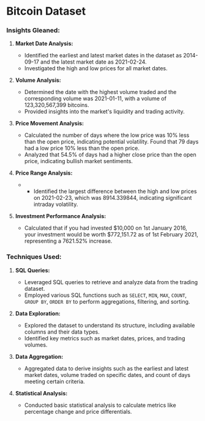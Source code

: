 # Bitcoin Dataset

### Insights Gleaned:

1. **Market Date Analysis:**
   - Identified the earliest and latest market dates in the dataset as 2014-09-17 and the latest market date as 2021-02-24.
   - Investigated the high and low prices for all market dates.

2. **Volume Analysis:**
   - Determined the date with the highest volume traded and the corresponding volume was 2021-01-11, with a volume of 123,320,567,399 bitcoins.
   - Provided insights into the market's liquidity and trading activity.

3. **Price Movement Analysis:**
   - Calculated the number of days where the low price was 10% less than the open price, indicating potential volatility. Found that 79 days had a low price 10% less than the open price.
   - Analyzed that 54.5% of days had a higher close price than the open price, indicating bullish market sentiments.

4. **Price Range Analysis:**
   - - Identified the largest difference between the high and low prices on 2021-02-23, which was 8914.339844, indicating significant intraday volatility.

5. **Investment Performance Analysis:**
   - Calculated that if you had invested $10,000 on 1st January 2016, your investment would be worth $772,151.72 as of 1st February 2021, representing a 7621.52% increase.

### Techniques Used:

1. **SQL Queries:**
   - Leveraged SQL queries to retrieve and analyze data from the trading dataset.
   - Employed various SQL functions such as `SELECT`, `MIN`, `MAX`, `COUNT`, `GROUP BY`, `ORDER BY` to perform aggregations, filtering, and sorting.

2. **Data Exploration:**
   - Explored the dataset to understand its structure, including available columns and their data types.
   - Identified key metrics such as market dates, prices, and trading volumes.

3. **Data Aggregation:**
   - Aggregated data to derive insights such as the earliest and latest market dates, volume traded on specific dates, and count of days meeting certain criteria.

4. **Statistical Analysis:**
   - Conducted basic statistical analysis to calculate metrics like percentage change and price differentials.
